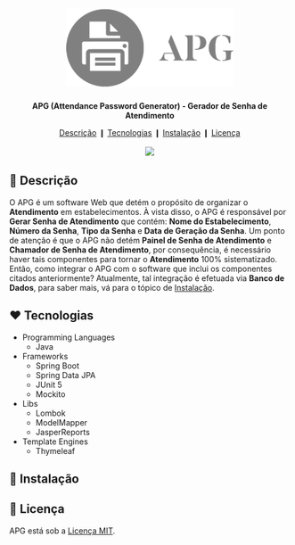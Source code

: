 <h1 align="center">
  <img src="./src/main/resources/static/img/logo.png" />
</h1>

<p align="center">
  <b>
    APG (Attendance Password Generator) - Gerador de Senha de Atendimento
  </b>
</p>

<div align="center">
  <a href="#description">Descrição</a> ❙
  <a href="#technologies">Tecnologias</a> ❙
  <a href="#installation">Instalação</a> ❙
  <a href="#license">Licença</a>
</div>

<br />

<div align="center">
  <img src="https://user-images.githubusercontent.com/38754458/108899330-108d4e00-75f7-11eb-9bdd-5c3ab716d9f7.png" />
</div>

<h2>
  <a name="description">
    &#128195; Descrição
  </a>
</h2>

O APG é um software Web que detém o propósito de organizar o <b>Atendimento</b> em estabelecimentos. À vista disso, o APG é responsável por <b>Gerar Senha de Atendimento</b> que contém: <b>Nome do Estabelecimento</b>, <b>Número da Senha</b>, <b>Tipo da Senha</b> e <b>Data de Geração da Senha</b>. Um ponto de atenção é que o APG não detém <b>Painel de Senha de Atendimento</b> e <b>Chamador de Senha de Atendimento</b>, por consequência, é necessário haver tais componentes para tornar o <b>Atendimento</b> 100% sistematizado. Então, como integrar o APG com o software que inclui os componentes citados anteriormente? Atualmente, tal integração é efetuada via <b>Banco de Dados</b>, para saber mais, vá para o tópico de <a href="#installation">Instalação</a>.

<h2>
  <a name="technologies">
    &#10084; Tecnologias
  </a>
</h2>

- Programming Languages
  - Java 
- Frameworks
  - Spring Boot
  - Spring Data JPA
  - JUnit 5
  - Mockito
- Libs
  - Lombok
  - ModelMapper 
  - JasperReports
- Template Engines
  - Thymeleaf 
  
<h2>
  <a name="installation">
    &#128640; Instalação
  </a>
</h2>



<h2>
  <a name="license">
    &#128216; Licença
  </a>
</h2>

APG está sob a [Licença MIT](LICENSE).
